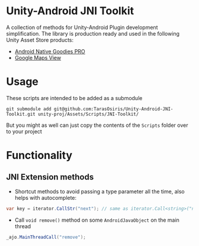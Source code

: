 # Unity-Android JNI Toolkit

A collection of methods for Unity-Android Plugin development simplification. The library is production ready and used in the following Unity Asset Store products:
* [Android Native Goodies PRO](https://assetstore.unity.com/packages/tools/integration/android-native-goodies-pro-67473)
* [Google Maps View](https://www.assetstore.unity3d.com/#!/content/82542)

# Usage

These scripts are intended to be added as a submodule

```
git submodule add git@github.com:TarasOsiris/Unity-Android-JNI-Toolkit.git unity-proj/Assets/Scripts/JNI-Toolkit/
```

But you might as well can just copy the contents of the `Scripts` folder over to your project

# Functionality

## JNI Extension methods

* Shortcut methods to avoid passing a type parameter all the time, also helps with autocomplete:

```csharp
var key = iterator.CallStr("next"); // same as iterator.Call<string>("next")
```

* Call `void remove()` method on some `AndroidJavaObject` on the main thread

```csharp
_ajo.MainThreadCall("remove");
```
